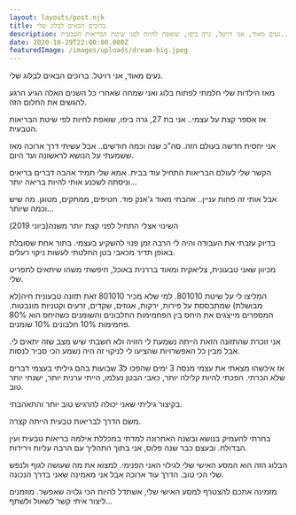 ```yaml
---
layout: layouts/post.njk
title: ברוכים הבאים לבלוג שלי
description: נעים מאוד, אני רויטל, גרה ביפו, שואפת לחיות לפני שיטת הבריאות הטבעית..
date: 2020-10-29T22:00:00.000Z
featuredImage: /images/uploads/dream-big.jpeg
---
```

נעים מאוד, אני רויטל. ברוכים הבאים לבלוג שלי.

מאז הילדות שלי חלמתי לפתוח בלוג ואני שמחה שאחרי כל השנים האלה הגיע הרגע להגשים את החלום הזה.

אז אספר קצת על עצמי.. אני בת 27, גרה ביפו, שואפת לחיות לפי שיטת הבריאות הטבעית.



אני יחסית חדשה בעולם הזה. סה"כ שנה וכמה חודשים.. אבל עשיתי דרך ארוכה מאז ששמעתי על הנושא לראשונה ועד היום.

הקשר שלי לעולם הבריאות התחיל עוד בבית. אמא שלי תמיד אהבה דברים בריאים וניסתה לשכנע אותי להיות בריאה יותר… 

אבל אותי זה פחות עניין.. אהבתי מאוד ג'אנק פוד. חטיפים, ממתקים, מטוגן. מה שיש וכמה שיותר…

השינוי אצלי התחיל לפני קצת יותר משנה(ביוני 2019)

בדיוק עזבתי את העבודה והיה לי הרבה זמן פנוי להשקיע בעצמי. בתור אחת שסובלת באופן תדיר מכאבי בטן החלטתי לעשות ניקוי רעלים. 

מכיוון שאני טבעונית, צליאקית ומאוד בררנית באוכל, חיפשתי משהו שיתאים לתפריט שלי. 

המליצו לי על שיטת 801010. למי שלא מכיר 801010 זאת תזונה טבעונית חיה(לא מבושלת) שמתבססת על פירות, ירקות, אגוזים, שקדים, זרעים וקטניות מונבטות. המספרים מייצגים את היחס בין הפחמימות החלבונים והשומנים כשהיחס הוא 80% פחמימות 10% חלבונים 10% שומנים.

אני זוכרת שהתזונה הזאת הייתה נשמעת לי הזויה ולא חשבתי שיש מצב שזה יתאים לי. אבל מבין כל האפשרויות שהציעו לי לניקוי זה היה נשמע הכי סביר לנסות. 

אז איכשהו מצאתי את עצמי מנסה 3 ימים שהפכו ל3 שבועות בהם גיליתי בעצמי דברים שלא הכרתי. הפכתי להיות קלילה יותר, כאבי הבטן נעלמו, הייתי ערנית יותר, ישנתי יותר טוב. 

בקיצור גיליתי שאני יכולה להרגיש טוב יותר והתאהבתי. 

משם הדרך לבריאות טבעית הייתה קצרה. 

בחרתי להעמיק בנושא ובשנה האחרונה למדתי במכללת אילמה בריאות טבעית ועין הבדולח. ובעצם כבר שנה פלוס, אני בתוך התהליך עם הרבה עליות וירידות. 

הבלוג הזה הוא המסע האישי שלי לגילוי האני הפנימי. למצוא את מה שעושה לגוף ולנפש שלי הכי טוב. הדרך עוד ארוכה אבל אני מאמינה שאני בדרך הנכונה. 



מזמינה אתכם להצטרף למסע האישי שלי, אשתדל להיות הכי גלויה שאפשר. מוזמנים ליצור איתי קשר לשאול ולשתף...